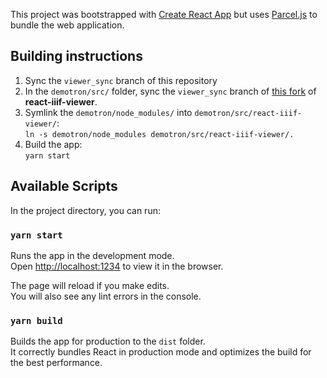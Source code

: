 This project was bootstrapped with [Create React App](https://github.com/facebook/create-react-app) but uses [Parcel.js](https://parceljs.org/) to bundle the web application.

## Building instructions

1. Sync the `viewer_sync` branch of this repository
1. In the `demotron/src/` folder, sync the `viewer_sync` branch of [this fork](https://github.com/broadwell/react-iiif-viewer/tree/viewer_sync) of **react-iiif-viewer**.
1. Symlink the `demotron/node_modules/` into `demotron/src/react-iiif-viewer/`:  
`ln -s demotron/node_modules demotron/src/react-iiif-viewer/.`
1. Build the app:  
`yarn start`

## Available Scripts

In the project directory, you can run:

### `yarn start`

Runs the app in the development mode.<br />
Open [http://localhost:1234](http://localhost:1234) to view it in the browser.

The page will reload if you make edits.<br />
You will also see any lint errors in the console.

### `yarn build`

Builds the app for production to the `dist` folder.<br />
It correctly bundles React in production mode and optimizes the build for the best performance.
